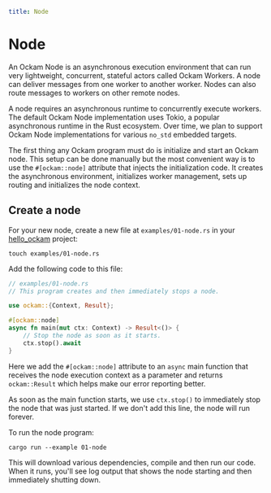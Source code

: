 ```yaml
title: Node
```

# Node

An Ockam Node is an asynchronous execution environment that can run very
lightweight, concurrent, stateful actors called Ockam Workers. A node can
deliver messages from one worker to another worker. Nodes can also route
messages to workers on other remote nodes.

A node requires an asynchronous runtime to concurrently execute workers.
The default Ockam Node implementation uses Tokio, a popular asynchronous
runtime in the Rust ecosystem. Over time, we plan to support Ockam Node
implementations for various `no_std` embedded targets.

The first thing any Ockam program must do is initialize and start an Ockam
node. This setup can be done manually but the most convenient way is to use
the `#[ockam::node]` attribute that injects the initialization code.
It creates the asynchronous environment, initializes worker management,
sets up routing and initializes the node context.

## Create a node

For your new node, create a new file at `examples/01-node.rs` in
your [hello_ockam](../../#setup) project:

```
touch examples/01-node.rs
```

Add the following code to this file:

```rust
// examples/01-node.rs
// This program creates and then immediately stops a node.

use ockam::{Context, Result};

#[ockam::node]
async fn main(mut ctx: Context) -> Result<()> {
    // Stop the node as soon as it starts.
    ctx.stop().await
}

```

Here we add the `#[ockam::node]` attribute to an `async` main function that
receives the node execution context as a parameter and returns `ockam::Result`
which helps make our error reporting better.

As soon as the main function starts, we use `ctx.stop()` to immediately stop
the node that was just started. If we don't add this line, the node will run
forever.

To run the node program:

```
cargo run --example 01-node
```

This will download various dependencies, compile and then run our code. When it
runs, you'll see log output that shows the node starting and then immediately
shutting down.

<div style="display: none; visibility: hidden;">
<hr><b>Next:</b> <a href="../02-worker#readme">02. Worker</a>
</div>
